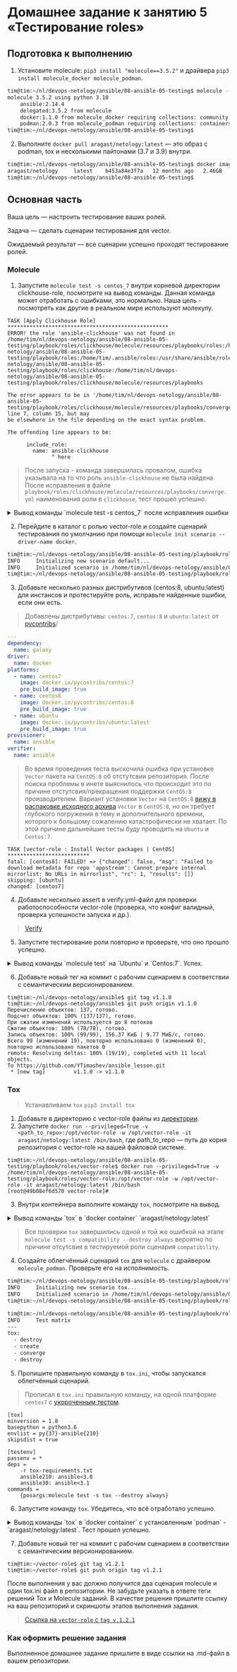 # Домашнее задание к занятию 5 «Тестирование roles»

## Подготовка к выполнению

1. Установите molecule: `pip3 install "molecule==3.5.2"` и драйвера `pip3 install molecule_docker molecule_podman`.
```bash
tim@tim:~/nl/devops-netology/ansible/08-ansible-05-testing$ molecule --version
molecule 3.5.2 using python 3.10 
    ansible:2.14.4
    delegated:3.5.2 from molecule
    docker:1.1.0 from molecule_docker requiring collections: community.docker>=1.9.1
    podman:2.0.3 from molecule_podman requiring collections: containers.podman>=1.7.0 ansible.posix>=1.3.0
tim@tim:~/nl/devops-netology/ansible/08-ansible-05-testing$ 
```

2. Выполните `docker pull aragast/netology:latest` —  это образ с podman, tox и несколькими пайтонами (3.7 и 3.9) внутри.
```bash
tim@tim:~/nl/devops-netology/ansible/08-ansible-05-testing$ docker image ls | grep aragast
aragast/netology     latest    b453a84e3f7a   12 months ago   2.46GB
tim@tim:~/nl/devops-netology/ansible/08-ansible-05-testing$ 
```

## Основная часть

Ваша цель — настроить тестирование ваших ролей. 

Задача — сделать сценарии тестирования для vector. 

Ожидаемый результат — все сценарии успешно проходят тестирование ролей.

### Molecule

1. Запустите  `molecule test -s centos_7` внутри корневой директории clickhouse-role, посмотрите на вывод команды. Данная команда может отработать с ошибками, это нормально. Наша цель - посмотреть как другие в реальном мире используют молекулу.

```console
TASK [Apply Clickhouse Role] ***************************************************
ERROR! the role 'ansible-clickhouse' was not found in /home/tim/nl/devops-netology/ansible/08-ansible-05-testing/playbook/roles/clickhouse/molecule/resources/playbooks/roles:/home/tim/.cache/molecule/clickhouse/centos_7/roles:/home/tim/nl/devops-netology/ansible/08-ansible-05-testing/playbook/roles:/home/tim/.ansible/roles:/usr/share/ansible/roles:/etc/ansible/roles:/home/tim/nl/devops-netology/ansible/08-ansible-05-testing/playbook/roles/clickhouse:/home/tim/nl/devops-netology/ansible/08-ansible-05-testing/playbook/roles/clickhouse/molecule/resources/playbooks

The error appears to be in '/home/tim/nl/devops-netology/ansible/08-ansible-05-testing/playbook/roles/clickhouse/molecule/resources/playbooks/converge.yml': line 7, column 15, but may
be elsewhere in the file depending on the exact syntax problem.

The offending line appears to be:

      include_role:
        name: ansible-clickhouse
              ^ here
```
> После запуска - команда завершилась провалом, ошибка указывала на то что роль `ansible-clickhouse` не была найдена. После исправления в файле `playbook/roles/clickhouse/molecule/resources/playbooks/converge.yml` наименования роли в `clickhouse`, тест прошел успешно.

<details>
<summary>Вывод команды `molecule test -s centos_7` после исправления ошибки</summary>

```console
tim@tim:~/nl/devops-netology/ansible/08-ansible-05-testing/playbook/roles/clickhouse$ molecule test -s centos_7
INFO     centos_7 scenario test matrix: dependency, lint, cleanup, destroy, syntax, create, prepare, converge, idempotence, side_effect, verify, cleanup, destroy
INFO     Performing prerun...
INFO     Set ANSIBLE_LIBRARY=/home/tim/.cache/ansible-compat/7e099f/modules:/home/tim/.ansible/plugins/modules:/usr/share/ansible/plugins/modules
INFO     Set ANSIBLE_COLLECTIONS_PATH=/home/tim/.cache/ansible-compat/7e099f/collections:/home/tim/.ansible/collections:/usr/share/ansible/collections
INFO     Set ANSIBLE_ROLES_PATH=/home/tim/.cache/ansible-compat/7e099f/roles:/home/tim/.ansible/roles:/usr/share/ansible/roles:/etc/ansible/roles
INFO     Inventory /home/tim/nl/devops-netology/ansible/08-ansible-05-testing/playbook/roles/clickhouse/molecule/centos_7/../resources/inventory/hosts.yml linked to /home/tim/.cache/molecule/clickhouse/centos_7/inventory/hosts
INFO     Inventory /home/tim/nl/devops-netology/ansible/08-ansible-05-testing/playbook/roles/clickhouse/molecule/centos_7/../resources/inventory/group_vars/ linked to /home/tim/.cache/molecule/clickhouse/centos_7/inventory/group_vars
INFO     Inventory /home/tim/nl/devops-netology/ansible/08-ansible-05-testing/playbook/roles/clickhouse/molecule/centos_7/../resources/inventory/host_vars/ linked to /home/tim/.cache/molecule/clickhouse/centos_7/inventory/host_vars
INFO     Running centos_7 > dependency
WARNING  Skipping, missing the requirements file.
WARNING  Skipping, missing the requirements file.
INFO     Inventory /home/tim/nl/devops-netology/ansible/08-ansible-05-testing/playbook/roles/clickhouse/molecule/centos_7/../resources/inventory/hosts.yml linked to /home/tim/.cache/molecule/clickhouse/centos_7/inventory/hosts
INFO     Inventory /home/tim/nl/devops-netology/ansible/08-ansible-05-testing/playbook/roles/clickhouse/molecule/centos_7/../resources/inventory/group_vars/ linked to /home/tim/.cache/molecule/clickhouse/centos_7/inventory/group_vars
INFO     Inventory /home/tim/nl/devops-netology/ansible/08-ansible-05-testing/playbook/roles/clickhouse/molecule/centos_7/../resources/inventory/host_vars/ linked to /home/tim/.cache/molecule/clickhouse/centos_7/inventory/host_vars
INFO     Running centos_7 > lint
COMMAND: yamllint .
ansible-lint
flake8

WARNING  Listing 79 violation(s) that are fatal
fqcn[action-core]: Use FQCN for builtin module actions (set_fact).
handlers/main.yml:3 Use `ansible.builtin.set_fact` or `ansible.legacy.set_fact` instead.

schema[meta]: $.galaxy_info.min_ansible_version 2.8 is not of type 'string'. See https://docs.ansible.com/ansible/latest/playbook_guide/playbooks_reuse_roles.html#using-role-dependencies
meta/main.yml:1  Returned errors will not include exact line numbers, but they will mention
the schema name being used as a tag, like ``schema[playbook]``,
``schema[tasks]``.

This rule is not skippable and stops further processing of the file.

If incorrect schema was picked, you might want to either:

* move the file to standard location, so its file is detected correctly.
* use ``kinds:`` option in linter config to help it pick correct file type.


fqcn[action-core]: Use FQCN for builtin module actions (include_role).
molecule/centos_7/converge.yml:5 Use `ansible.builtin.include_role` or `ansible.legacy.include_role` instead.

fqcn[action-core]: Use FQCN for builtin module actions (assert).
molecule/centos_7/verify.yml:8 Use `ansible.builtin.assert` or `ansible.legacy.assert` instead.

fqcn[action-core]: Use FQCN for builtin module actions (include_role).
molecule/centos_8/converge.yml:5 Use `ansible.builtin.include_role` or `ansible.legacy.include_role` instead.

fqcn[action-core]: Use FQCN for builtin module actions (assert).
molecule/centos_8/verify.yml:8 Use `ansible.builtin.assert` or `ansible.legacy.assert` instead.

schema[inventory]: $.all None is not of type 'object'. See https://docs.ansible.com/ansible/latest/inventory_guide/intro_inventory.html
molecule/resources/inventory/hosts.yml:1  Returned errors will not include exact line numbers, but they will mention
the schema name being used as a tag, like ``schema[playbook]``,
``schema[tasks]``.

This rule is not skippable and stops further processing of the file.

If incorrect schema was picked, you might want to either:

* move the file to standard location, so its file is detected correctly.
* use ``kinds:`` option in linter config to help it pick correct file type.


fqcn[action-core]: Use FQCN for builtin module actions (include_role).
molecule/resources/playbooks/converge.yml:5 Use `ansible.builtin.include_role` or `ansible.legacy.include_role` instead.

fqcn[action-core]: Use FQCN for builtin module actions (include_role).
molecule/ubuntu_focal/converge.yml:5 Use `ansible.builtin.include_role` or `ansible.legacy.include_role` instead.

fqcn[action-core]: Use FQCN for builtin module actions (assert).
molecule/ubuntu_focal/verify.yml:8 Use `ansible.builtin.assert` or `ansible.legacy.assert` instead.

fqcn[action-core]: Use FQCN for builtin module actions (set_fact).
tasks/configure/db.yml:2 Use `ansible.builtin.set_fact` or `ansible.legacy.set_fact` instead.

jinja[spacing]: Jinja2 spacing could be improved: clickhouse-client -h 127.0.0.1 --port {{ clickhouse_tcp_secure_port | default(clickhouse_tcp_port) }}{{' --secure' if clickhouse_tcp_secure_port is defined else '' }} -> clickhouse-client -h 127.0.0.1 --port {{ clickhouse_tcp_secure_port | default(clickhouse_tcp_port) }}{{ ' --secure' if clickhouse_tcp_secure_port is defined else '' }} (warning)
tasks/configure/db.yml:2 Jinja2 template rewrite recommendation: `clickhouse-client -h 127.0.0.1 --port {{ clickhouse_tcp_secure_port | default(clickhouse_tcp_port) }}{{ ' --secure' if clickhouse_tcp_secure_port is defined else '' }}`.

no-free-form: Avoid using free-form when calling module actions. (set_fact)
tasks/configure/db.yml:2 Task/Handler: Set ClickHose Connection String

fqcn[action-core]: Use FQCN for builtin module actions (command).
tasks/configure/db.yml:5 Use `ansible.builtin.command` or `ansible.legacy.command` instead.

fqcn[action-core]: Use FQCN for builtin module actions (command).
tasks/configure/db.yml:11 Use `ansible.builtin.command` or `ansible.legacy.command` instead.

no-changed-when: Commands should not change things if nothing needs doing.
tasks/configure/db.yml:11 Task/Handler: Config | Delete database config

fqcn[action-core]: Use FQCN for builtin module actions (command).
tasks/configure/db.yml:20 Use `ansible.builtin.command` or `ansible.legacy.command` instead.

no-changed-when: Commands should not change things if nothing needs doing.
tasks/configure/db.yml:20 Task/Handler: Config | Create database config

fqcn[action-core]: Use FQCN for builtin module actions (template).
tasks/configure/dict.yml:2 Use `ansible.builtin.template` or `ansible.legacy.template` instead.

fqcn[action-core]: Use FQCN for builtin module actions (file).
tasks/configure/sys.yml:2 Use `ansible.builtin.file` or `ansible.legacy.file` instead.

fqcn[action-core]: Use FQCN for builtin module actions (file).
tasks/configure/sys.yml:17 Use `ansible.builtin.file` or `ansible.legacy.file` instead.

fqcn[action-core]: Use FQCN for builtin module actions (file).
tasks/configure/sys.yml:26 Use `ansible.builtin.file` or `ansible.legacy.file` instead.

fqcn[action-core]: Use FQCN for builtin module actions (template).
tasks/configure/sys.yml:35 Use `ansible.builtin.template` or `ansible.legacy.template` instead.

fqcn[action-core]: Use FQCN for builtin module actions (template).
tasks/configure/sys.yml:45 Use `ansible.builtin.template` or `ansible.legacy.template` instead.

fqcn[action-core]: Use FQCN for builtin module actions (template).
tasks/configure/sys.yml:54 Use `ansible.builtin.template` or `ansible.legacy.template` instead.

fqcn[action-core]: Use FQCN for builtin module actions (template).
tasks/configure/sys.yml:65 Use `ansible.builtin.template` or `ansible.legacy.template` instead.

fqcn[action-core]: Use FQCN for builtin module actions (template).
tasks/configure/sys.yml:76 Use `ansible.builtin.template` or `ansible.legacy.template` instead.

fqcn[action-core]: Use FQCN for builtin module actions (lineinfile).
tasks/configure/sys.yml:87 Use `ansible.builtin.lineinfile` or `ansible.legacy.lineinfile` instead.

fqcn[action-core]: Use FQCN for builtin module actions (apt_key).
tasks/install/apt.yml:5 Use `ansible.builtin.apt_key` or `ansible.legacy.apt_key` instead.

fqcn[action-core]: Use FQCN for builtin module actions (apt_repository).
tasks/install/apt.yml:12 Use `ansible.builtin.apt_repository` or `ansible.legacy.apt_repository` instead.

fqcn[action-core]: Use FQCN for builtin module actions (apt_repository).
tasks/install/apt.yml:20 Use `ansible.builtin.apt_repository` or `ansible.legacy.apt_repository` instead.

fqcn[action-core]: Use FQCN for builtin module actions (apt).
tasks/install/apt.yml:27 Use `ansible.builtin.apt` or `ansible.legacy.apt` instead.

fqcn[action-core]: Use FQCN for builtin module actions (apt).
tasks/install/apt.yml:36 Use `ansible.builtin.apt` or `ansible.legacy.apt` instead.

fqcn[action-core]: Use FQCN for builtin module actions (copy).
tasks/install/apt.yml:45 Use `ansible.builtin.copy` or `ansible.legacy.copy` instead.

risky-file-permissions: File permissions unset or incorrect.
tasks/install/apt.yml:45 Task/Handler: Hold specified version during APT upgrade | Package installation

fqcn[action-core]: Use FQCN for builtin module actions (rpm_key).
tasks/install/dnf.yml:5 Use `ansible.builtin.rpm_key` or `ansible.legacy.rpm_key` instead.

fqcn[action-core]: Use FQCN for builtin module actions (yum_repository).
tasks/install/dnf.yml:12 Use `ansible.builtin.yum_repository` or `ansible.legacy.yum_repository` instead.

fqcn[action-core]: Use FQCN for builtin module actions (dnf).
tasks/install/dnf.yml:24 Use `ansible.builtin.dnf` or `ansible.legacy.dnf` instead.

fqcn[action-core]: Use FQCN for builtin module actions (dnf).
tasks/install/dnf.yml:32 Use `ansible.builtin.dnf` or `ansible.legacy.dnf` instead.

fqcn[action-core]: Use FQCN for builtin module actions (yum_repository).
tasks/install/yum.yml:5 Use `ansible.builtin.yum_repository` or `ansible.legacy.yum_repository` instead.

fqcn[action-core]: Use FQCN for builtin module actions (yum).
tasks/install/yum.yml:16 Use `ansible.builtin.yum` or `ansible.legacy.yum` instead.

fqcn[action-core]: Use FQCN for builtin module actions (yum).
tasks/install/yum.yml:24 Use `ansible.builtin.yum` or `ansible.legacy.yum` instead.

fqcn[action-core]: Use FQCN for builtin module actions (include_vars).
tasks/main.yml:3 Use `ansible.builtin.include_vars` or `ansible.legacy.include_vars` instead.

fqcn[action-core]: Use FQCN for builtin module actions (include_tasks).
tasks/main.yml:14 Use `ansible.builtin.include_tasks` or `ansible.legacy.include_tasks` instead.

name[missing]: All tasks should be named.
tasks/main.yml:14 Task/Handler: include_tasks precheck.yml

fqcn[action-core]: Use FQCN for builtin module actions (include_tasks).
tasks/main.yml:17 Use `ansible.builtin.include_tasks` or `ansible.legacy.include_tasks` instead.

name[missing]: All tasks should be named.
tasks/main.yml:17 Task/Handler: include_tasks params.yml

fqcn[action-core]: Use FQCN for builtin module actions (include_tasks).
tasks/main.yml:20 Use `ansible.builtin.include_tasks` or `ansible.legacy.include_tasks` instead.

name[missing]: All tasks should be named.
tasks/main.yml:20 Task/Handler: include_tasks file={{ lookup('first_found', params) }} apply={'tags': ['install'], '__line__': 23, '__file__': PosixPath('tasks/main.yml')}

fqcn[action-core]: Use FQCN for builtin module actions (include_tasks).
tasks/main.yml:32 Use `ansible.builtin.include_tasks` or `ansible.legacy.include_tasks` instead.

name[missing]: All tasks should be named.
tasks/main.yml:32 Task/Handler: include_tasks file=configure/sys.yml apply={'tags': ['config', 'config_sys'], '__line__': 35, '__file__': PosixPath('tasks/main.yml')}

fqcn[action-core]: Use FQCN for builtin module actions (meta).
tasks/main.yml:39 Use `ansible.builtin.meta` or `ansible.legacy.meta` instead.

fqcn[action-core]: Use FQCN for builtin module actions (include_tasks).
tasks/main.yml:42 Use `ansible.builtin.include_tasks` or `ansible.legacy.include_tasks` instead.

name[missing]: All tasks should be named.
tasks/main.yml:42 Task/Handler: include_tasks service.yml

fqcn[action-core]: Use FQCN for builtin module actions (wait_for).
tasks/main.yml:45 Use `ansible.builtin.wait_for` or `ansible.legacy.wait_for` instead.

fqcn[action-core]: Use FQCN for builtin module actions (include_tasks).
tasks/main.yml:51 Use `ansible.builtin.include_tasks` or `ansible.legacy.include_tasks` instead.

name[missing]: All tasks should be named.
tasks/main.yml:51 Task/Handler: include_tasks file=configure/db.yml apply={'tags': ['config', 'config_db'], '__line__': 54, '__file__': PosixPath('tasks/main.yml')}

fqcn[action-core]: Use FQCN for builtin module actions (include_tasks).
tasks/main.yml:58 Use `ansible.builtin.include_tasks` or `ansible.legacy.include_tasks` instead.

name[missing]: All tasks should be named.
tasks/main.yml:58 Task/Handler: include_tasks file=configure/dict.yml apply={'tags': ['config', 'config_dict'], '__line__': 61, '__file__': PosixPath('tasks/main.yml')}

fqcn[action-core]: Use FQCN for builtin module actions (include_tasks).
tasks/main.yml:65 Use `ansible.builtin.include_tasks` or `ansible.legacy.include_tasks` instead.

name[missing]: All tasks should be named.
tasks/main.yml:65 Task/Handler: include_tasks file=remove.yml apply={'tags': ['remove'], '__line__': 68, '__file__': PosixPath('tasks/main.yml')}

fqcn[action-core]: Use FQCN for builtin module actions (set_fact).
tasks/params.yml:3 Use `ansible.builtin.set_fact` or `ansible.legacy.set_fact` instead.

fqcn[action-core]: Use FQCN for builtin module actions (set_fact).
tasks/params.yml:7 Use `ansible.builtin.set_fact` or `ansible.legacy.set_fact` instead.

fqcn[action-core]: Use FQCN for builtin module actions (command).
tasks/precheck.yml:1 Use `ansible.builtin.command` or `ansible.legacy.command` instead.

fqcn[action-core]: Use FQCN for builtin module actions (fail).
tasks/precheck.yml:5 Use `ansible.builtin.fail` or `ansible.legacy.fail` instead.

fqcn[action-core]: Use FQCN for builtin module actions (file).
tasks/remove.yml:3 Use `ansible.builtin.file` or `ansible.legacy.file` instead.

fqcn[action-core]: Use FQCN for builtin module actions (include_tasks).
tasks/remove.yml:15 Use `ansible.builtin.include_tasks` or `ansible.legacy.include_tasks` instead.

name[missing]: All tasks should be named.
tasks/remove.yml:15 Task/Handler: include_tasks remove/{{ ansible_pkg_mgr }}.yml

fqcn[action-core]: Use FQCN for builtin module actions (apt).
tasks/remove/apt.yml:5 Use `ansible.builtin.apt` or `ansible.legacy.apt` instead.

fqcn[action-core]: Use FQCN for builtin module actions (apt_repository).
tasks/remove/apt.yml:12 Use `ansible.builtin.apt_repository` or `ansible.legacy.apt_repository` instead.

fqcn[action-core]: Use FQCN for builtin module actions (apt_key).
tasks/remove/apt.yml:18 Use `ansible.builtin.apt_key` or `ansible.legacy.apt_key` instead.

fqcn[action-core]: Use FQCN for builtin module actions (dnf).
tasks/remove/dnf.yml:5 Use `ansible.builtin.dnf` or `ansible.legacy.dnf` instead.

fqcn[action-core]: Use FQCN for builtin module actions (yum_repository).
tasks/remove/dnf.yml:12 Use `ansible.builtin.yum_repository` or `ansible.legacy.yum_repository` instead.

fqcn[action-core]: Use FQCN for builtin module actions (rpm_key).
tasks/remove/dnf.yml:19 Use `ansible.builtin.rpm_key` or `ansible.legacy.rpm_key` instead.

fqcn[action-core]: Use FQCN for builtin module actions (yum).
tasks/remove/yum.yml:5 Use `ansible.builtin.yum` or `ansible.legacy.yum` instead.

fqcn[action-core]: Use FQCN for builtin module actions (yum_repository).
tasks/remove/yum.yml:12 Use `ansible.builtin.yum_repository` or `ansible.legacy.yum_repository` instead.

fqcn[action-core]: Use FQCN for builtin module actions (service).
tasks/service.yml:3 Use `ansible.builtin.service` or `ansible.legacy.service` instead.

name[template]: Jinja templates should only be at the end of 'name'
tasks/service.yml:3 Task/Handler: Ensure {{ clickhouse_service }} is enabled: {{ clickhouse_service_enable }} and state: {{ clickhouse_service_ensure }}

jinja[spacing]: Jinja2 spacing could be improved: deb http://repo.yandex.ru/clickhouse/{{ansible_distribution_release}} stable main -> deb http://repo.yandex.ru/clickhouse/{{ ansible_distribution_release }} stable main (warning)
vars/debian.yml:4 Jinja2 template rewrite recommendation: `deb http://repo.yandex.ru/clickhouse/{{ ansible_distribution_release }} stable main`.

Read documentation for instructions on how to ignore specific rule violations.

                       Rule Violation Summary                       
 count tag                    profile    rule associated tags       
     2 jinja[spacing]         basic      formatting (warning)       
     1 no-free-form           basic      syntax, risk               
     1 schema[inventory]      basic      core                       
     1 schema[meta]           basic      core                       
     9 name[missing]          basic      idiom                      
     1 name[template]         moderate   idiom                      
     1 risky-file-permissions safety     unpredictability           
     2 no-changed-when        shared     command-shell, idempotency 
    61 fqcn[action-core]      production formatting                 

Failed: 77 failure(s), 2 warning(s) on 65 files. Last profile that met the validation criteria was 'min'.
INFO     Inventory /home/tim/nl/devops-netology/ansible/08-ansible-05-testing/playbook/roles/clickhouse/molecule/centos_7/../resources/inventory/hosts.yml linked to /home/tim/.cache/molecule/clickhouse/centos_7/inventory/hosts
INFO     Inventory /home/tim/nl/devops-netology/ansible/08-ansible-05-testing/playbook/roles/clickhouse/molecule/centos_7/../resources/inventory/group_vars/ linked to /home/tim/.cache/molecule/clickhouse/centos_7/inventory/group_vars
INFO     Inventory /home/tim/nl/devops-netology/ansible/08-ansible-05-testing/playbook/roles/clickhouse/molecule/centos_7/../resources/inventory/host_vars/ linked to /home/tim/.cache/molecule/clickhouse/centos_7/inventory/host_vars
INFO     Running centos_7 > cleanup
WARNING  Skipping, cleanup playbook not configured.
INFO     Inventory /home/tim/nl/devops-netology/ansible/08-ansible-05-testing/playbook/roles/clickhouse/molecule/centos_7/../resources/inventory/hosts.yml linked to /home/tim/.cache/molecule/clickhouse/centos_7/inventory/hosts
INFO     Inventory /home/tim/nl/devops-netology/ansible/08-ansible-05-testing/playbook/roles/clickhouse/molecule/centos_7/../resources/inventory/group_vars/ linked to /home/tim/.cache/molecule/clickhouse/centos_7/inventory/group_vars
INFO     Inventory /home/tim/nl/devops-netology/ansible/08-ansible-05-testing/playbook/roles/clickhouse/molecule/centos_7/../resources/inventory/host_vars/ linked to /home/tim/.cache/molecule/clickhouse/centos_7/inventory/host_vars
INFO     Running centos_7 > destroy
INFO     Sanity checks: 'docker'

PLAY [Destroy] *****************************************************************

TASK [Destroy molecule instance(s)] ********************************************
changed: [localhost] => (item=centos_7)

TASK [Wait for instance(s) deletion to complete] *******************************
FAILED - RETRYING: [localhost]: Wait for instance(s) deletion to complete (300 retries left).
ok: [localhost] => (item=centos_7)

TASK [Delete docker networks(s)] ***********************************************
skipping: [localhost]

PLAY RECAP *********************************************************************
localhost                  : ok=2    changed=1    unreachable=0    failed=0    skipped=1    rescued=0    ignored=0

INFO     Inventory /home/tim/nl/devops-netology/ansible/08-ansible-05-testing/playbook/roles/clickhouse/molecule/centos_7/../resources/inventory/hosts.yml linked to /home/tim/.cache/molecule/clickhouse/centos_7/inventory/hosts
INFO     Inventory /home/tim/nl/devops-netology/ansible/08-ansible-05-testing/playbook/roles/clickhouse/molecule/centos_7/../resources/inventory/group_vars/ linked to /home/tim/.cache/molecule/clickhouse/centos_7/inventory/group_vars
INFO     Inventory /home/tim/nl/devops-netology/ansible/08-ansible-05-testing/playbook/roles/clickhouse/molecule/centos_7/../resources/inventory/host_vars/ linked to /home/tim/.cache/molecule/clickhouse/centos_7/inventory/host_vars
INFO     Running centos_7 > syntax

playbook: /home/tim/nl/devops-netology/ansible/08-ansible-05-testing/playbook/roles/clickhouse/molecule/resources/playbooks/converge.yml
INFO     Inventory /home/tim/nl/devops-netology/ansible/08-ansible-05-testing/playbook/roles/clickhouse/molecule/centos_7/../resources/inventory/hosts.yml linked to /home/tim/.cache/molecule/clickhouse/centos_7/inventory/hosts
INFO     Inventory /home/tim/nl/devops-netology/ansible/08-ansible-05-testing/playbook/roles/clickhouse/molecule/centos_7/../resources/inventory/group_vars/ linked to /home/tim/.cache/molecule/clickhouse/centos_7/inventory/group_vars
INFO     Inventory /home/tim/nl/devops-netology/ansible/08-ansible-05-testing/playbook/roles/clickhouse/molecule/centos_7/../resources/inventory/host_vars/ linked to /home/tim/.cache/molecule/clickhouse/centos_7/inventory/host_vars
INFO     Running centos_7 > create

PLAY [Create] ******************************************************************

TASK [Log into a Docker registry] **********************************************
skipping: [localhost] => (item=None) 
skipping: [localhost]

TASK [Check presence of custom Dockerfiles] ************************************
ok: [localhost] => (item={'capabilities': ['SYS_ADMIN'], 'command': '/usr/sbin/init', 'dockerfile': '../resources/Dockerfile.j2', 'env': {'ANSIBLE_USER': 'ansible', 'DEPLOY_GROUP': 'deployer', 'SUDO_GROUP': 'wheel', 'container': 'docker'}, 'image': 'centos:7', 'name': 'centos_7', 'privileged': True, 'tmpfs': ['/run', '/tmp'], 'volumes': ['/sys/fs/cgroup:/sys/fs/cgroup']})

TASK [Create Dockerfiles from image names] *************************************
changed: [localhost] => (item={'capabilities': ['SYS_ADMIN'], 'command': '/usr/sbin/init', 'dockerfile': '../resources/Dockerfile.j2', 'env': {'ANSIBLE_USER': 'ansible', 'DEPLOY_GROUP': 'deployer', 'SUDO_GROUP': 'wheel', 'container': 'docker'}, 'image': 'centos:7', 'name': 'centos_7', 'privileged': True, 'tmpfs': ['/run', '/tmp'], 'volumes': ['/sys/fs/cgroup:/sys/fs/cgroup']})

TASK [Discover local Docker images] ********************************************
ok: [localhost] => (item={'diff': [], 'dest': '/home/tim/.cache/molecule/clickhouse/centos_7/Dockerfile_centos_7', 'src': '/home/tim/.ansible/tmp/ansible-tmp-1700828417.684729-199972-55685151933721/source', 'md5sum': 'e90d08cd34f49a5f8a41a07de1348618', 'checksum': '4b70768619482424811f2977aa277a5acf2b13a1', 'changed': True, 'uid': 1000, 'gid': 1000, 'owner': 'tim', 'group': 'tim', 'mode': '0600', 'state': 'file', 'size': 2199, 'invocation': {'module_args': {'src': '/home/tim/.ansible/tmp/ansible-tmp-1700828417.684729-199972-55685151933721/source', 'dest': '/home/tim/.cache/molecule/clickhouse/centos_7/Dockerfile_centos_7', 'mode': '0600', 'follow': False, '_original_basename': 'Dockerfile.j2', 'checksum': '4b70768619482424811f2977aa277a5acf2b13a1', 'backup': False, 'force': True, 'unsafe_writes': False, 'content': None, 'validate': None, 'directory_mode': None, 'remote_src': None, 'local_follow': None, 'owner': None, 'group': None, 'seuser': None, 'serole': None, 'selevel': None, 'setype': None, 'attributes': None}}, 'failed': False, 'item': {'capabilities': ['SYS_ADMIN'], 'command': '/usr/sbin/init', 'dockerfile': '../resources/Dockerfile.j2', 'env': {'ANSIBLE_USER': 'ansible', 'DEPLOY_GROUP': 'deployer', 'SUDO_GROUP': 'wheel', 'container': 'docker'}, 'image': 'centos:7', 'name': 'centos_7', 'privileged': True, 'tmpfs': ['/run', '/tmp'], 'volumes': ['/sys/fs/cgroup:/sys/fs/cgroup']}, 'ansible_loop_var': 'item', 'i': 0, 'ansible_index_var': 'i'})

TASK [Build an Ansible compatible image (new)] *********************************
ok: [localhost] => (item=molecule_local/centos:7)

TASK [Create docker network(s)] ************************************************
skipping: [localhost]

TASK [Determine the CMD directives] ********************************************
ok: [localhost] => (item={'capabilities': ['SYS_ADMIN'], 'command': '/usr/sbin/init', 'dockerfile': '../resources/Dockerfile.j2', 'env': {'ANSIBLE_USER': 'ansible', 'DEPLOY_GROUP': 'deployer', 'SUDO_GROUP': 'wheel', 'container': 'docker'}, 'image': 'centos:7', 'name': 'centos_7', 'privileged': True, 'tmpfs': ['/run', '/tmp'], 'volumes': ['/sys/fs/cgroup:/sys/fs/cgroup']})

TASK [Create molecule instance(s)] *********************************************
changed: [localhost] => (item=centos_7)

TASK [Wait for instance(s) creation to complete] *******************************
FAILED - RETRYING: [localhost]: Wait for instance(s) creation to complete (300 retries left).
changed: [localhost] => (item={'failed': 0, 'started': 1, 'finished': 0, 'ansible_job_id': '317888900630.200125', 'results_file': '/home/tim/.ansible_async/317888900630.200125', 'changed': True, 'item': {'capabilities': ['SYS_ADMIN'], 'command': '/usr/sbin/init', 'dockerfile': '../resources/Dockerfile.j2', 'env': {'ANSIBLE_USER': 'ansible', 'DEPLOY_GROUP': 'deployer', 'SUDO_GROUP': 'wheel', 'container': 'docker'}, 'image': 'centos:7', 'name': 'centos_7', 'privileged': True, 'tmpfs': ['/run', '/tmp'], 'volumes': ['/sys/fs/cgroup:/sys/fs/cgroup']}, 'ansible_loop_var': 'item'})

PLAY RECAP *********************************************************************
localhost                  : ok=7    changed=3    unreachable=0    failed=0    skipped=2    rescued=0    ignored=0

INFO     Inventory /home/tim/nl/devops-netology/ansible/08-ansible-05-testing/playbook/roles/clickhouse/molecule/centos_7/../resources/inventory/hosts.yml linked to /home/tim/.cache/molecule/clickhouse/centos_7/inventory/hosts
INFO     Inventory /home/tim/nl/devops-netology/ansible/08-ansible-05-testing/playbook/roles/clickhouse/molecule/centos_7/../resources/inventory/group_vars/ linked to /home/tim/.cache/molecule/clickhouse/centos_7/inventory/group_vars
INFO     Inventory /home/tim/nl/devops-netology/ansible/08-ansible-05-testing/playbook/roles/clickhouse/molecule/centos_7/../resources/inventory/host_vars/ linked to /home/tim/.cache/molecule/clickhouse/centos_7/inventory/host_vars
INFO     Running centos_7 > prepare
WARNING  Skipping, prepare playbook not configured.
INFO     Inventory /home/tim/nl/devops-netology/ansible/08-ansible-05-testing/playbook/roles/clickhouse/molecule/centos_7/../resources/inventory/hosts.yml linked to /home/tim/.cache/molecule/clickhouse/centos_7/inventory/hosts
INFO     Inventory /home/tim/nl/devops-netology/ansible/08-ansible-05-testing/playbook/roles/clickhouse/molecule/centos_7/../resources/inventory/group_vars/ linked to /home/tim/.cache/molecule/clickhouse/centos_7/inventory/group_vars
INFO     Inventory /home/tim/nl/devops-netology/ansible/08-ansible-05-testing/playbook/roles/clickhouse/molecule/centos_7/../resources/inventory/host_vars/ linked to /home/tim/.cache/molecule/clickhouse/centos_7/inventory/host_vars
INFO     Running centos_7 > converge

PLAY [Converge] ****************************************************************

TASK [Gathering Facts] *********************************************************
ok: [centos_7]

TASK [Apply Clickhouse Role] ***************************************************

TASK [clickhouse : Include OS Family Specific Variables] ***********************
ok: [centos_7]

TASK [clickhouse : include_tasks] **********************************************
included: /home/tim/nl/devops-netology/ansible/08-ansible-05-testing/playbook/roles/clickhouse/tasks/precheck.yml for centos_7

TASK [clickhouse : Requirements check | Checking sse4_2 support] ***************
ok: [centos_7]

TASK [clickhouse : Requirements check | Not supported distribution && release] ***
skipping: [centos_7]

TASK [clickhouse : include_tasks] **********************************************
included: /home/tim/nl/devops-netology/ansible/08-ansible-05-testing/playbook/roles/clickhouse/tasks/params.yml for centos_7

TASK [clickhouse : Set clickhouse_service_enable] ******************************
ok: [centos_7]

TASK [clickhouse : Set clickhouse_service_ensure] ******************************
ok: [centos_7]

TASK [clickhouse : include_tasks] **********************************************
included: /home/tim/nl/devops-netology/ansible/08-ansible-05-testing/playbook/roles/clickhouse/tasks/install/yum.yml for centos_7

TASK [clickhouse : Install by YUM | Ensure clickhouse repo installed] **********
--- before: /etc/yum.repos.d/clickhouse.repo
+++ after: /etc/yum.repos.d/clickhouse.repo
@@ -0,0 +1,6 @@
+[clickhouse]
+baseurl = https://packages.clickhouse.com/rpm/stable/
+enabled = 1
+gpgcheck = 0
+name = Clickhouse repo
+

changed: [centos_7]

TASK [clickhouse : Install by YUM | Ensure clickhouse package installed (latest)] ***
changed: [centos_7]

TASK [clickhouse : Install by YUM | Ensure clickhouse package installed (version latest)] ***
skipping: [centos_7]

TASK [clickhouse : include_tasks] **********************************************
included: /home/tim/nl/devops-netology/ansible/08-ansible-05-testing/playbook/roles/clickhouse/tasks/configure/sys.yml for centos_7

TASK [clickhouse : Check clickhouse config, data and logs] *********************
ok: [centos_7] => (item=/var/log/clickhouse-server)
--- before
+++ after
@@ -1,4 +1,4 @@
 {
-    "mode": "0700",
+    "mode": "0770",
     "path": "/etc/clickhouse-server"
 }

changed: [centos_7] => (item=/etc/clickhouse-server)
--- before
+++ after
@@ -1,7 +1,7 @@
 {
-    "group": 0,
-    "mode": "0755",
-    "owner": 0,
+    "group": 996,
+    "mode": "0770",
+    "owner": 999,
     "path": "/var/lib/clickhouse/tmp/",
-    "state": "absent"
+    "state": "directory"
 }

changed: [centos_7] => (item=/var/lib/clickhouse/tmp/)
--- before
+++ after
@@ -1,4 +1,4 @@
 {
-    "mode": "0700",
+    "mode": "0770",
     "path": "/var/lib/clickhouse/"
 }

changed: [centos_7] => (item=/var/lib/clickhouse/)

TASK [clickhouse : Config | Create config.d folder] ****************************
--- before
+++ after
@@ -1,4 +1,4 @@
 {
-    "mode": "0500",
+    "mode": "0770",
     "path": "/etc/clickhouse-server/config.d"
 }

changed: [centos_7]

TASK [clickhouse : Config | Create users.d folder] *****************************
--- before
+++ after
@@ -1,4 +1,4 @@
 {
-    "mode": "0500",
+    "mode": "0770",
     "path": "/etc/clickhouse-server/users.d"
 }

changed: [centos_7]

TASK [clickhouse : Config | Generate system config] ****************************
--- before
+++ after: /home/tim/.ansible/tmp/ansible-local-200333q2qj0fih/tmpvmo3t3e2/config.j2
@@ -0,0 +1,382 @@
+<?xml version="1.0"?>
+<!--
+ -
+ - Ansible managed: Do NOT edit this file manually!
+ -
+--> 
+<clickhouse>
+    <logger>
+        <!-- Possible levels: https://github.com/pocoproject/poco/blob/develop/Foundation/include/Poco/Logger.h#L105 -->
+        <level>trace</level>
+        <log>/var/log/clickhouse-server/clickhouse-server.log</log>
+        <errorlog>/var/log/clickhouse-server/clickhouse-server.err.log</errorlog>
+        <size>1000M</size>
+        <count>10</count>
+    </logger>
+
+    <http_port>8123</http_port>
+
+    <tcp_port>9000</tcp_port>
+
+    <!-- Used with https_port and tcp_port_secure. Full ssl options list: https://github.com/ClickHouse-Extras/poco/blob/master/NetSSL_OpenSSL/include/Poco/Net/SSLManager.h#L71 -->
+    <openSSL>
+        <server> <!-- Used for https server AND secure tcp port -->
+            <!-- openssl req -subj "/CN=localhost" -new -newkey rsa:2048 -days 365 -nodes -x509 -keyout /etc/clickhouse-server/server.key -out /etc/clickhouse-server/server.crt -->
+            <certificateFile>/etc/clickhouse-server/server.crt</certificateFile>
+            <privateKeyFile>/etc/clickhouse-server/server.key</privateKeyFile>
+            <!-- openssl dhparam -out /etc/clickhouse-server/dhparam.pem 4096 -->
+            <dhParamsFile>/etc/clickhouse-server/dhparam.pem</dhParamsFile>
+            <verificationMode>none</verificationMode>
+            <loadDefaultCAFile>true</loadDefaultCAFile>
+            <cacheSessions>true</cacheSessions>
+            <disableProtocols>sslv2,sslv3</disableProtocols>
+            <preferServerCiphers>true</preferServerCiphers>
+        </server>
+
+        <client> <!-- Used for connecting to https dictionary source -->
+            <loadDefaultCAFile>true</loadDefaultCAFile>
+            <cacheSessions>true</cacheSessions>
+            <disableProtocols>sslv2,sslv3</disableProtocols>
+            <preferServerCiphers>true</preferServerCiphers>
+            <!-- Use for self-signed: <verificationMode>none</verificationMode> -->
+            <invalidCertificateHandler>
+                <!-- Use for self-signed: <name>AcceptCertificateHandler</name> -->
+                <name>RejectCertificateHandler</name>
+            </invalidCertificateHandler>
+        </client>
+    </openSSL>
+
+    <!-- Default root page on http[s] server. For example load UI from https://tabix.io/ when opening http://localhost:8123 -->
+    <!--
+    <http_server_default_response><![CDATA[<html ng-app="SMI2"><head><base href="http://ui.tabix.io/"></head><body><div ui-view="" class="content-ui"></div><script src="http://loader.tabix.io/master.js"></script></body></html>]]></http_server_default_response>
+    -->
+
+    <!-- Port for communication between replicas. Used for data exchange. -->
+    <interserver_http_port>9009</interserver_http_port>
+
+
+
+    <!-- Hostname that is used by other replicas to request this server.
+         If not specified, than it is determined analoguous to 'hostname -f' command.
+         This setting could be used to switch replication to another network interface.
+      -->
+    <!--
+    <interserver_http_host>example.clickhouse.com</interserver_http_host>
+    -->
+
+    <!-- Listen specified host. use :: (wildcard IPv6 address), if you want to accept connections both with IPv4 and IPv6 from everywhere. -->
+    <!-- <listen_host>::</listen_host> -->
+    <!-- Same for hosts with disabled ipv6: -->
+    <!-- <listen_host>0.0.0.0</listen_host> -->
+    <listen_host>127.0.0.1</listen_host>
+
+    <max_connections>2048</max_connections>
+    <keep_alive_timeout>3</keep_alive_timeout>
+
+    <!-- Maximum number of concurrent queries. -->
+    <max_concurrent_queries>100</max_concurrent_queries>
+
+    <!-- Set limit on number of open files (default: maximum). This setting makes sense on Mac OS X because getrlimit() fails to retrieve
+         correct maximum value. -->
+    <!-- <max_open_files>262144</max_open_files> -->
+
+    <!-- Size of cache of uncompressed blocks of data, used in tables of MergeTree family.
+         In bytes. Cache is single for server. Memory is allocated only on demand.
+         Cache is used when 'use_uncompressed_cache' user setting turned on (off by default).
+         Uncompressed cache is advantageous only for very short queries and in rare cases.
+      -->
+    <uncompressed_cache_size>8589934592</uncompressed_cache_size>
+
+    <!-- Approximate size of mark cache, used in tables of MergeTree family.
+         In bytes. Cache is single for server. Memory is allocated only on demand.
+         You should not lower this value.
+      -->
+    <mark_cache_size>5368709120</mark_cache_size>
+
+
+    <!-- Path to data directory, with trailing slash. -->
+    <path>/var/lib/clickhouse/</path>
+
+    <!-- Path to temporary data for processing hard queries. -->
+    <tmp_path>/var/lib/clickhouse/tmp/</tmp_path>
+
+    <!-- Directory with user provided files that are accessible by 'file' table function. -->
+    <user_files_path>/var/lib/clickhouse/user_files/</user_files_path>
+
+    <!-- Path to configuration file with users, access rights, profiles of settings, quotas. -->
+    <users_config>users.xml</users_config>
+
+    <!-- Default profile of settings. -->
+    <default_profile>default</default_profile>
+
+    <!-- System profile of settings. This settings are used by internal processes (Buffer storage, Distibuted DDL worker and so on). -->
+    <!-- <system_profile>default</system_profile> -->
+
+    <!-- Default database. -->
+    <default_database>default</default_database>
+
+    <!-- Server time zone could be set here.
+
+         Time zone is used when converting between String and DateTime types,
+          when printing DateTime in text formats and parsing DateTime from text,
+          it is used in date and time related functions, if specific time zone was not passed as an argument.
+
+         Time zone is specified as identifier from IANA time zone database, like UTC or Africa/Abidjan.
+         If not specified, system time zone at server startup is used.
+
+         Please note, that server could display time zone alias instead of specified name.
+         Example: W-SU is an alias for Europe/Moscow and Zulu is an alias for UTC.
+    -->
+    <!-- <timezone>Europe/Moscow</timezone> -->
+
+    <!-- You can specify umask here (see "man umask"). Server will apply it on startup.
+         Number is always parsed as octal. Default umask is 027 (other users cannot read logs, data files, etc; group can only read).
+    -->
+    <!-- <umask>022</umask> -->
+
+    <!-- Perform mlockall after startup to lower first queries latency
+          and to prevent clickhouse executable from being paged out under high IO load.
+         Enabling this option is recommended but will lead to increased startup time for up to a few seconds.
+    -->
+    <mlock_executable>False</mlock_executable>
+
+    <!-- Configuration of clusters that could be used in Distributed tables.
+         https://clickhouse.com/docs/en/engines/table-engines/special/distributed/
+      -->
+    <remote_servers incl="clickhouse_remote_servers" />
+
+
+    <!-- If element has 'incl' attribute, then for it's value will be used corresponding substitution from another file.
+         By default, path to file with substitutions is /etc/metrika.xml. It could be changed in config in 'include_from' element.
+         Values for substitutions are specified in /clickhouse/name_of_substitution elements in that file.
+      -->
+
+    <!-- ZooKeeper is used to store metadata about replicas, when using Replicated tables.
+         Optional. If you don't use replicated tables, you could omit that.
+
+         See https://clickhouse.com/docs/en/engines/table-engines/mergetree-family/replication/
+      -->
+    <zookeeper incl="zookeeper-servers" optional="true" />
+
+    <!-- Substitutions for parameters of replicated tables.
+          Optional. If you don't use replicated tables, you could omit that.
+         See https://clickhouse.com/docs/en/engines/table-engines/mergetree-family/replication/#creating-replicated-tables
+      -->
+    <macros incl="macros" optional="true" />
+
+
+    <!-- Reloading interval for embedded dictionaries, in seconds. Default: 3600. -->
+    <builtin_dictionaries_reload_interval>3600</builtin_dictionaries_reload_interval>
+
+    <!-- If true, dictionaries are created lazily on first use. Otherwise they are initialised on server startup. Default: true -->
+    <!-- See also: https://clickhouse.com/docs/en/operations/server-configuration-parameters/settings/#server_configuration_parameters-dictionaries_lazy_load -->
+    <dictionaries_lazy_load>True</dictionaries_lazy_load>
+
+    <!-- Maximum session timeout, in seconds. Default: 3600. -->
+    <max_session_timeout>3600</max_session_timeout>
+
+    <!-- Default session timeout, in seconds. Default: 60. -->
+    <default_session_timeout>60</default_session_timeout>
+
+    <!-- Sending data to Graphite for monitoring. Several sections can be defined. -->
+    <!--
+        interval - send every X second
+        root_path - prefix for keys
+        hostname_in_path - append hostname to root_path (default = true)
+        metrics - send data from table system.metrics
+        events - send data from table system.events
+        asynchronous_metrics - send data from table system.asynchronous_metrics
+    -->
+    <!--
+    <graphite>
+        <host>localhost</host>
+        <port>42000</port>
+        <timeout>0.1</timeout>
+        <interval>60</interval>
+        <root_path>one_min</root_path>
+        <hostname_in_path>true</hostname_in_path>
+
+        <metrics>true</metrics>
+        <events>true</events>
+        <asynchronous_metrics>true</asynchronous_metrics>
+    </graphite>
+    <graphite>
+        <host>localhost</host>
+        <port>42000</port>
+        <timeout>0.1</timeout>
+        <interval>1</interval>
+        <root_path>one_sec</root_path>
+
+        <metrics>true</metrics>
+        <events>true</events>
+        <asynchronous_metrics>false</asynchronous_metrics>
+    </graphite>
+    -->
+
+
+    <!-- Query log. Used only for queries with setting log_queries = 1. -->
+    <query_log>
+        <!-- What table to insert data. If table is not exist, it will be created.
+             When query log structure is changed after system update,
+              then old table will be renamed and new table will be created automatically.
+        -->
+        <database>system</database>
+        <table>query_log</table>
+        <!--
+            PARTITION BY expr https://clickhouse.com/docs/en/table_engines/mergetree-family/custom_partitioning_key/
+            Example:
+                event_date
+                toMonday(event_date)
+                toYYYYMM(event_date)
+                toStartOfHour(event_time)
+        -->
+        <partition_by>toYYYYMM(event_date)</partition_by>
+        <!-- Interval of flushing data. -->
+        <flush_interval_milliseconds>7500</flush_interval_milliseconds>
+    </query_log>
+
+    <!-- Query thread log. Has information about all threads participated in query execution.
+         Used only for queries with setting log_query_threads = 1. -->
+    <query_thread_log>
+        <database>system</database>
+        <table>query_thread_log</table>
+        <partition_by>toYYYYMM(event_date)</partition_by>
+        
+        <flush_interval_milliseconds>7500</flush_interval_milliseconds>
+    </query_thread_log>
+
+    <!-- Uncomment if use part log.
+         Part log contains information about all actions with parts in MergeTree tables (creation, deletion, merges, downloads).
+    <part_log>
+        <database>system</database>
+        <table>part_log</table>
+        <flush_interval_milliseconds>7500</flush_interval_milliseconds>
+    </part_log>
+    -->
+
+
+    <!-- Parameters for embedded dictionaries, used in Yandex.Metrica.
+         See https://clickhouse.com/docs/en/dicts/internal_dicts/
+    -->
+
+    <!-- Path to file with region hierarchy. -->
+    <!-- <path_to_regions_hierarchy_file>/opt/geo/regions_hierarchy.txt</path_to_regions_hierarchy_file> -->
+
+    <!-- Path to directory with files containing names of regions -->
+    <!-- <path_to_regions_names_files>/opt/geo/</path_to_regions_names_files> -->
+
+
+    <!-- Configuration of external dictionaries. See:
+         https://clickhouse.com/docs/en/sql-reference/dictionaries/external-dictionaries/external-dicts
+    -->
+    <dictionaries_config>*_dictionary.xml</dictionaries_config>
+
+    <!-- Uncomment if you want data to be compressed 30-100% better.
+         Don't do that if you just started using ClickHouse.
+      -->
+    <compression incl="clickhouse_compression">
+    <!--
+        <!- - Set of variants. Checked in order. Last matching case wins. If nothing matches, lz4 will be used. - ->
+        <case>
+
+            <!- - Conditions. All must be satisfied. Some conditions may be omitted. - ->
+            <min_part_size>10000000000</min_part_size>        <!- - Min part size in bytes. - ->
+            <min_part_size_ratio>0.01</min_part_size_ratio>   <!- - Min size of part relative to whole table size. - ->
+
+            <!- - What compression method to use. - ->
+            <method>zstd</method>
+        </case>
+    -->
+    </compression>
+
+    <!-- Allow to execute distributed DDL queries (CREATE, DROP, ALTER, RENAME) on cluster.
+         Works only if ZooKeeper is enabled. Comment it if such functionality isn't required. -->
+    <distributed_ddl>
+        <!-- Path in ZooKeeper to queue with DDL queries -->
+        <path>/clickhouse/task_queue/ddl</path>
+
+        <!-- Settings from this profile will be used to execute DDL queries -->
+        <!-- <profile>default</profile> -->
+    </distributed_ddl>
+
+    <!-- Settings to fine tune MergeTree tables. See documentation in source code, in MergeTreeSettings.h -->
+        <merge_tree>
+        </merge_tree>
+
+    <!-- Protection from accidental DROP.
+         If size of a MergeTree table is greater than max_table_size_to_drop (in bytes) than table could not be dropped with any DROP query.
+         If you want do delete one table and don't want to restart clickhouse-server, you could create special file <clickhouse-path>/flags/force_drop_table and make DROP once.
+         By default max_table_size_to_drop is 50GB; max_table_size_to_drop=0 allows to DROP any tables.
+         The same for max_partition_size_to_drop.
+         Uncomment to disable protection.
+    -->
+    <!-- <max_table_size_to_drop>0</max_table_size_to_drop> -->
+    <!-- <max_partition_size_to_drop>0</max_partition_size_to_drop> -->
+
+    <!-- Example of parameters for GraphiteMergeTree table engine -->
+    <graphite_rollup_example>
+        <pattern>
+            <regexp>click_cost</regexp>
+            <function>any</function>
+            <retention>
+                <age>0</age>
+                <precision>3600</precision>
+            </retention>
+            <retention>
+                <age>86400</age>
+                <precision>60</precision>
+            </retention>
+        </pattern>
+        <default>
+            <function>max</function>
+            <retention>
+                <age>0</age>
+                <precision>60</precision>
+            </retention>
+            <retention>
+                <age>3600</age>
+                <precision>300</precision>
+            </retention>
+            <retention>
+                <age>86400</age>
+                <precision>3600</precision>
+            </retention>
+        </default>
+    </graphite_rollup_example>
+
+
+    <!-- Exposing metrics data for scraping from Prometheus. -->
+    <!--
+        endpoint – HTTP endpoint for scraping metrics by prometheus server. Start from ‘/’.
+        port – Port for endpoint.
+        metrics – Flag that sets to expose metrics from the system.metrics table.
+        events – Flag that sets to expose metrics from the system.events table.
+        asynchronous_metrics – Flag that sets to expose current metrics values from the system.asynchronous_metrics table.
+    -->
+    <!--
+    <prometheus>
+        <endpoint>/metrics</endpoint>
+        <port>8001</port>
+        <metrics>true</metrics>
+        <events>true</events>
+        <asynchronous_metrics>true</asynchronous_metrics>
+    </prometheus>
+    -->
+
+
+    <!-- Directory in <clickhouse-path> containing schema files for various input formats.
+         The directory will be created if it doesn't exist.
+      -->
+    <format_schema_path>/var/lib/clickhouse//format_schemas/</format_schema_path>
+
+    <!-- Uncomment to disable ClickHouse internal DNS caching. -->
+    <!-- <disable_internal_dns_cache>1</disable_internal_dns_cache> -->
+
+    <kafka>
+    </kafka>
+
+
+
+
+
+</clickhouse>

changed: [centos_7]

TASK [clickhouse : Config | Generate users config] *****************************
--- before
+++ after: /home/tim/.ansible/tmp/ansible-local-200333q2qj0fih/tmpjof6robf/users.j2
@@ -0,0 +1,106 @@
+<?xml version="1.0"?>
+<!--
+ -
+ - Ansible managed: Do NOT edit this file manually!
+ -
+--> 
+<clickhouse>
+   <profiles>
+    <!-- Profiles of settings. -->
+    <!-- Default profiles. -->
+        <default>
+            <max_memory_usage>10000000000</max_memory_usage>
+            <use_uncompressed_cache>0</use_uncompressed_cache>
+            <load_balancing>random</load_balancing>
+            <max_partitions_per_insert_block>100</max_partitions_per_insert_block>
+        </default>
+        <readonly>
+            <readonly>1</readonly>
+        </readonly>
+        <!-- Default profiles end. -->
+    <!-- Custom profiles. -->
+        <!-- Custom profiles end. -->
+    </profiles>
+
+    <!-- Users and ACL. -->
+    <users>
+    <!-- Default users. -->
+            <!-- Default user for login if user not defined -->
+        <default>
+                <password></password>
+                <networks incl="networks" replace="replace">
+                <ip>::1</ip>
+                <ip>127.0.0.1</ip>
+                </networks>
+        <profile>default</profile>
+        <quota>default</quota>
+            </default>
+            <!-- Example of user with readonly access -->
+        <readonly>
+                <password></password>
+                <networks incl="networks" replace="replace">
+                <ip>::1</ip>
+                <ip>127.0.0.1</ip>
+                </networks>
+        <profile>readonly</profile>
+        <quota>default</quota>
+            </readonly>
+        <!-- Custom users. -->
+            <!-- classic user with plain password -->
+        <testuser>
+                <password_sha256_hex>f2ca1bb6c7e907d06dafe4687e579fce76b37e4e93b7605022da52e6ccc26fd2</password_sha256_hex>
+                <networks incl="networks" replace="replace">
+                <ip>::1</ip>
+                <ip>127.0.0.1</ip>
+                </networks>
+        <profile>default</profile>
+        <quota>default</quota>
+                 <allow_databases>
+                    <database>testu1</database>
+                </allow_databases>
+                            </testuser>
+            <!-- classic user with hex password -->
+        <testuser2>
+                <password>testplpassword</password>
+                <networks incl="networks" replace="replace">
+                <ip>::1</ip>
+                <ip>127.0.0.1</ip>
+                </networks>
+        <profile>default</profile>
+        <quota>default</quota>
+                 <allow_databases>
+                    <database>testu2</database>
+                </allow_databases>
+                            </testuser2>
+            <!-- classic user with multi dbs and multi-custom network allow password -->
+        <testuser3>
+                <password>testplpassword</password>
+                <networks incl="networks" replace="replace">
+                <ip>192.168.0.0/24</ip>
+                <ip>10.0.0.0/8</ip>
+                </networks>
+        <profile>default</profile>
+        <quota>default</quota>
+                 <allow_databases>
+                    <database>testu1</database>
+                    <database>testu2</database>
+                    <database>testu3</database>
+                </allow_databases>
+                            </testuser3>
+        </users>
+
+    <!-- Quotas. -->
+    <quotas>
+        <!-- Default quotas. -->
+        <default>
+        <interval>
+        <duration>3600</duration>
+        <queries>0</queries>
+        <errors>0</errors>
+        <result_rows>0</result_rows>
+        <read_rows>0</read_rows>
+        <execution_time>0</execution_time>
+    </interval>
+        </default>
+            </quotas>
+</clickhouse>

changed: [centos_7]

TASK [clickhouse : Config | Generate remote_servers config] ********************
skipping: [centos_7]

TASK [clickhouse : Config | Generate macros config] ****************************
skipping: [centos_7]

TASK [clickhouse : Config | Generate zookeeper servers config] *****************
skipping: [centos_7]

TASK [clickhouse : Config | Fix interserver_http_port and intersever_https_port collision] ***
skipping: [centos_7]

TASK [clickhouse : Notify Handlers Now] ****************************************

RUNNING HANDLER [clickhouse : Restart Clickhouse Service] **********************
ok: [centos_7]

TASK [clickhouse : include_tasks] **********************************************
included: /home/tim/nl/devops-netology/ansible/08-ansible-05-testing/playbook/roles/clickhouse/tasks/service.yml for centos_7

TASK [clickhouse : Ensure clickhouse-server.service is enabled: True and state: restarted] ***
fatal: [centos_7]: FAILED! => {"changed": false, "msg": "Service is in unknown state", "status": {}}

PLAY RECAP *********************************************************************
centos_7                   : ok=18   changed=7    unreachable=0    failed=1    skipped=6    rescued=0    ignored=0

CRITICAL Ansible return code was 2, command was: ['ansible-playbook', '-D', '--inventory', '/home/tim/.cache/molecule/clickhouse/centos_7/inventory', '--skip-tags', 'molecule-notest,notest', '/home/tim/nl/devops-netology/ansible/08-ansible-05-testing/playbook/roles/clickhouse/molecule/resources/playbooks/converge.yml']
WARNING  An error occurred during the test sequence action: 'converge'. Cleaning up.
INFO     Inventory /home/tim/nl/devops-netology/ansible/08-ansible-05-testing/playbook/roles/clickhouse/molecule/centos_7/../resources/inventory/hosts.yml linked to /home/tim/.cache/molecule/clickhouse/centos_7/inventory/hosts
INFO     Inventory /home/tim/nl/devops-netology/ansible/08-ansible-05-testing/playbook/roles/clickhouse/molecule/centos_7/../resources/inventory/group_vars/ linked to /home/tim/.cache/molecule/clickhouse/centos_7/inventory/group_vars
INFO     Inventory /home/tim/nl/devops-netology/ansible/08-ansible-05-testing/playbook/roles/clickhouse/molecule/centos_7/../resources/inventory/host_vars/ linked to /home/tim/.cache/molecule/clickhouse/centos_7/inventory/host_vars
INFO     Running centos_7 > cleanup
WARNING  Skipping, cleanup playbook not configured.
INFO     Inventory /home/tim/nl/devops-netology/ansible/08-ansible-05-testing/playbook/roles/clickhouse/molecule/centos_7/../resources/inventory/hosts.yml linked to /home/tim/.cache/molecule/clickhouse/centos_7/inventory/hosts
INFO     Inventory /home/tim/nl/devops-netology/ansible/08-ansible-05-testing/playbook/roles/clickhouse/molecule/centos_7/../resources/inventory/group_vars/ linked to /home/tim/.cache/molecule/clickhouse/centos_7/inventory/group_vars
INFO     Inventory /home/tim/nl/devops-netology/ansible/08-ansible-05-testing/playbook/roles/clickhouse/molecule/centos_7/../resources/inventory/host_vars/ linked to /home/tim/.cache/molecule/clickhouse/centos_7/inventory/host_vars
INFO     Running centos_7 > destroy

PLAY [Destroy] *****************************************************************

TASK [Destroy molecule instance(s)] ********************************************
changed: [localhost] => (item=centos_7)

TASK [Wait for instance(s) deletion to complete] *******************************
FAILED - RETRYING: [localhost]: Wait for instance(s) deletion to complete (300 retries left).
changed: [localhost] => (item=centos_7)

TASK [Delete docker networks(s)] ***********************************************
skipping: [localhost]

PLAY RECAP *********************************************************************
localhost                  : ok=2    changed=2    unreachable=0    failed=0    skipped=1    rescued=0    ignored=0

INFO     Pruning extra files from scenario ephemeral directory
tim@tim:~/nl/devops-netology/ansible/08-ansible-05-testing/playbook/roles/clickhouse$ 
```

</details>


2. Перейдите в каталог с ролью vector-role и создайте сценарий тестирования по умолчанию при помощи `molecule init scenario --driver-name docker`.
```bash
tim@tim:~/nl/devops-netology/ansible/08-ansible-05-testing/playbook/roles/vector-role$ molecule init scenario --driver-name docker
INFO     Initializing new scenario default...
INFO     Initialized scenario in /home/tim/nl/devops-netology/ansible/08-ansible-05-testing/playbook/roles/vector-role/molecule/default successfully.
tim@tim:~/nl/devops-netology/ansible/08-ansible-05-testing/playbook/roles/vector-role$ 
```

3. Добавьте несколько разных дистрибутивов (centos:8, ubuntu:latest) для инстансов и протестируйте роль, исправьте найденные ошибки, если они есть.
> Добавлены дистрибутивы: `centos:7`, `centos:8` и `ubuntu:latest` от [pycontribs](https://hub.docker.com/u/pycontribs)/
```yaml
---
dependency:
  name: galaxy
driver:
  name: docker
platforms:
  - name: centos7
    image: docker.io/pycontribs/centos:7
    pre_build_image: true
  - name: centos8
    image: docker.io/pycontribs/centos:8
    pre_build_image: true
  - name: ubuntu
    image: docker.io/pycontribs/ubuntu:latest
    pre_build_image: true
provisioner:
  name: ansible
verifier:
  name: ansible
```
>Во время проведения теста выскочила ошибка при установке `Vector` пакета на `CentOS:8` об отстутсвии репозитория. После поиска проблемы в инете выяснилось что происходит это по причине отстутсвия/прекращения поддержки `CentOS:8` производителем.
>Вариант установки `Vector` на `CentOS:8` [вижу в распаковке исходного архива](https://vector.dev/docs/setup/installation/manual/from-archives/) `Vector` в `CentOS:8`, но он требует глубокого погружения в тему и дополнительного времени, которого к большому сожалению катастрофически не хватает. По этой причине дальнейшие тесты буду проводить на `Ubuntu` и `Centos:7`.
```
TASK [vector-role : Install Vector packages | CentOS] **************************
fatal: [centos8]: FAILED! => {"changed": false, "msg": "Failed to download metadata for repo 'appstream': Cannot prepare internal mirrorlist: No URLs in mirrorlist", "rc": 1, "results": []}
skipping: [ubuntu]
changed: [centos7]
```

4. Добавьте несколько assert в verify.yml-файл для  проверки работоспособности vector-role (проверка, что конфиг валидный, проверка успешности запуска и др.). 
> [Verify](playbook/roles/vector-role/molecule/default/verify.yml)

5. Запустите тестирование роли повторно и проверьте, что оно прошло успешно.

<details>

<summary>Вывод команды `molecule test` на `Ubuntu` и `Centos:7`. Успех.</summary>
tim@tim:~/nl/devops-netology/ansible/08-ansible-05-testing/playbook/roles/vector-role$ molecule test
INFO     default scenario test matrix: dependency, lint, cleanup, destroy, syntax, create, prepare, converge, idempotence, side_effect, verify, cleanup, destroy
INFO     Performing prerun...
INFO     Set ANSIBLE_LIBRARY=/home/tim/.cache/ansible-compat/f5bcd7/modules:/home/tim/.ansible/plugins/modules:/usr/share/ansible/plugins/modules
INFO     Set ANSIBLE_COLLECTIONS_PATH=/home/tim/.cache/ansible-compat/f5bcd7/collections:/home/tim/.ansible/collections:/usr/share/ansible/collections
INFO     Set ANSIBLE_ROLES_PATH=/home/tim/.cache/ansible-compat/f5bcd7/roles:/home/tim/.ansible/roles:/usr/share/ansible/roles:/etc/ansible/roles
INFO     Running default > dependency
WARNING  Skipping, missing the requirements file.
WARNING  Skipping, missing the requirements file.
INFO     Running default > lint
COMMAND: ansible-lint .
yamllint .

ERROR    Computed fully qualified role name of vector-role does not follow current galaxy requirements.
Please edit meta/main.yml and assure we can correctly determine full role name:

galaxy_info:
role_name: my_name  # if absent directory name hosting role is used instead
namespace: my_galaxy_namespace  # if absent, author is used instead

Namespace: https://galaxy.ansible.com/docs/contributing/namespaces.html#galaxy-namespace-limitations
Role: https://galaxy.ansible.com/docs/contributing/creating_role.html#role-names

As an alternative, you can add 'role-name' to either skip_list or warn_list.

Computed fully qualified role name of vector-role does not follow current galaxy requirements.
Please edit meta/main.yml and assure we can correctly determine full role name:

galaxy_info:
role_name: my_name  # if absent directory name hosting role is used instead
namespace: my_galaxy_namespace  # if absent, author is used instead

Namespace: https://galaxy.ansible.com/docs/contributing/namespaces.html#galaxy-namespace-limitations
Role: https://galaxy.ansible.com/docs/contributing/creating_role.html#role-names

As an alternative, you can add 'role-name' to either skip_list or warn_list.

INFO     Running default > cleanup
WARNING  Skipping, cleanup playbook not configured.
INFO     Running default > destroy
INFO     Sanity checks: 'docker'

PLAY [Destroy] *****************************************************************

TASK [Destroy molecule instance(s)] ********************************************
changed: [localhost] => (item=centos7)
changed: [localhost] => (item=ubuntu)

TASK [Wait for instance(s) deletion to complete] *******************************
ok: [localhost] => (item=centos7)
ok: [localhost] => (item=ubuntu)

TASK [Delete docker networks(s)] ***********************************************
skipping: [localhost]

PLAY RECAP *********************************************************************
localhost                  : ok=2    changed=1    unreachable=0    failed=0    skipped=1    rescued=0    ignored=0

INFO     Running default > syntax

playbook: /home/tim/nl/devops-netology/ansible/08-ansible-05-testing/playbook/roles/vector-role/molecule/default/converge.yml
INFO     Running default > create

PLAY [Create] ******************************************************************

TASK [Log into a Docker registry] **********************************************
skipping: [localhost] => (item=None) 
skipping: [localhost] => (item=None) 
skipping: [localhost]

TASK [Check presence of custom Dockerfiles] ************************************
ok: [localhost] => (item={'image': 'docker.io/pycontribs/centos:7', 'name': 'centos7', 'pre_build_image': True})
ok: [localhost] => (item={'image': 'docker.io/pycontribs/ubuntu:latest', 'name': 'ubuntu', 'pre_build_image': True})

TASK [Create Dockerfiles from image names] *************************************
skipping: [localhost] => (item={'image': 'docker.io/pycontribs/centos:7', 'name': 'centos7', 'pre_build_image': True}) 
skipping: [localhost] => (item={'image': 'docker.io/pycontribs/ubuntu:latest', 'name': 'ubuntu', 'pre_build_image': True}) 
skipping: [localhost]

TASK [Discover local Docker images] ********************************************
ok: [localhost] => (item={'changed': False, 'skipped': True, 'skip_reason': 'Conditional result was False', 'item': {'image': 'docker.io/pycontribs/centos:7', 'name': 'centos7', 'pre_build_image': True}, 'ansible_loop_var': 'item', 'i': 0, 'ansible_index_var': 'i'})
ok: [localhost] => (item={'changed': False, 'skipped': True, 'skip_reason': 'Conditional result was False', 'item': {'image': 'docker.io/pycontribs/ubuntu:latest', 'name': 'ubuntu', 'pre_build_image': True}, 'ansible_loop_var': 'item', 'i': 1, 'ansible_index_var': 'i'})

TASK [Build an Ansible compatible image (new)] *********************************
skipping: [localhost] => (item=molecule_local/docker.io/pycontribs/centos:7) 
skipping: [localhost] => (item=molecule_local/docker.io/pycontribs/ubuntu:latest) 
skipping: [localhost]

TASK [Create docker network(s)] ************************************************
skipping: [localhost]

TASK [Determine the CMD directives] ********************************************
ok: [localhost] => (item={'image': 'docker.io/pycontribs/centos:7', 'name': 'centos7', 'pre_build_image': True})
ok: [localhost] => (item={'image': 'docker.io/pycontribs/ubuntu:latest', 'name': 'ubuntu', 'pre_build_image': True})

TASK [Create molecule instance(s)] *********************************************
changed: [localhost] => (item=centos7)
changed: [localhost] => (item=ubuntu)

TASK [Wait for instance(s) creation to complete] *******************************
FAILED - RETRYING: [localhost]: Wait for instance(s) creation to complete (300 retries left).
changed: [localhost] => (item={'failed': 0, 'started': 1, 'finished': 0, 'ansible_job_id': '766121753832.230603', 'results_file': '/home/tim/.ansible_async/766121753832.230603', 'changed': True, 'item': {'image': 'docker.io/pycontribs/centos:7', 'name': 'centos7', 'pre_build_image': True}, 'ansible_loop_var': 'item'})
changed: [localhost] => (item={'failed': 0, 'started': 1, 'finished': 0, 'ansible_job_id': '18736167989.230648', 'results_file': '/home/tim/.ansible_async/18736167989.230648', 'changed': True, 'item': {'image': 'docker.io/pycontribs/ubuntu:latest', 'name': 'ubuntu', 'pre_build_image': True}, 'ansible_loop_var': 'item'})

PLAY RECAP *********************************************************************
localhost                  : ok=5    changed=2    unreachable=0    failed=0    skipped=4    rescued=0    ignored=0

INFO     Running default > prepare
WARNING  Skipping, prepare playbook not configured.
INFO     Running default > converge

PLAY [Converge] ****************************************************************

TASK [Gathering Facts] *********************************************************
ok: [ubuntu]
ok: [centos7]

TASK [Include vector-role] *****************************************************

TASK [vector-role : Get Vector distrib | CentOS] *******************************
skipping: [ubuntu]
changed: [centos7]

TASK [vector-role : Get Vector distrib | Ubuntu] *******************************
skipping: [centos7]
changed: [ubuntu]

TASK [vector-role : Install Vector packages | CentOS] **************************
skipping: [ubuntu]
changed: [centos7]

TASK [vector-role : Install Vector packages | Ubuntu] **************************
skipping: [centos7]
changed: [ubuntu]

TASK [vector-role : Deploy config Vector] **************************************
changed: [ubuntu]
changed: [centos7]

TASK [vector-role : Creates directory] *****************************************
changed: [ubuntu]
changed: [centos7]

TASK [vector-role : Create systemd unit Vector] ********************************
changed: [centos7]
changed: [ubuntu]

RUNNING HANDLER [vector-role : Start Vector service] ***************************
skipping: [centos7]
skipping: [ubuntu]

PLAY RECAP *********************************************************************
centos7                    : ok=6    changed=5    unreachable=0    failed=0    skipped=3    rescued=0    ignored=0
ubuntu                     : ok=6    changed=5    unreachable=0    failed=0    skipped=3    rescued=0    ignored=0

INFO     Running default > idempotence

PLAY [Converge] ****************************************************************

TASK [Gathering Facts] *********************************************************
ok: [ubuntu]
ok: [centos7]

TASK [Include vector-role] *****************************************************

TASK [vector-role : Get Vector distrib | CentOS] *******************************
skipping: [ubuntu]
ok: [centos7]

TASK [vector-role : Get Vector distrib | Ubuntu] *******************************
skipping: [centos7]
ok: [ubuntu]

TASK [vector-role : Install Vector packages | CentOS] **************************
skipping: [ubuntu]
ok: [centos7]

TASK [vector-role : Install Vector packages | Ubuntu] **************************
skipping: [centos7]
ok: [ubuntu]

TASK [vector-role : Deploy config Vector] **************************************
ok: [centos7]
ok: [ubuntu]

TASK [vector-role : Creates directory] *****************************************
ok: [ubuntu]
ok: [centos7]

TASK [vector-role : Create systemd unit Vector] ********************************
ok: [centos7]
ok: [ubuntu]

PLAY RECAP *********************************************************************
centos7                    : ok=6    changed=0    unreachable=0    failed=0    skipped=2    rescued=0    ignored=0
ubuntu                     : ok=6    changed=0    unreachable=0    failed=0    skipped=2    rescued=0    ignored=0

INFO     Idempotence completed successfully.
INFO     Running default > side_effect
WARNING  Skipping, side effect playbook not configured.
INFO     Running default > verify
INFO     Running Ansible Verifier

PLAY [Verify] ******************************************************************

TASK [Get Vector version] ******************************************************
ok: [ubuntu]
ok: [centos7]

TASK [Assert Vector instalation] ***********************************************
ok: [centos7] => {
    "changed": false,
    "msg": "All assertions passed"
}
ok: [ubuntu] => {
    "changed": false,
    "msg": "All assertions passed"
}

TASK [Validation Vector configuration] *****************************************
ok: [ubuntu]
ok: [centos7]

TASK [Assert Vector validate config] *******************************************
ok: [centos7] => {
    "changed": false,
    "msg": "All assertions passed"
}
ok: [ubuntu] => {
    "changed": false,
    "msg": "All assertions passed"
}

PLAY RECAP *********************************************************************
centos7                    : ok=4    changed=0    unreachable=0    failed=0    skipped=0    rescued=0    ignored=0
ubuntu                     : ok=4    changed=0    unreachable=0    failed=0    skipped=0    rescued=0    ignored=0

INFO     Verifier completed successfully.
INFO     Running default > cleanup
WARNING  Skipping, cleanup playbook not configured.
INFO     Running default > destroy

PLAY [Destroy] *****************************************************************

TASK [Destroy molecule instance(s)] ********************************************
changed: [localhost] => (item=centos7)
changed: [localhost] => (item=ubuntu)

TASK [Wait for instance(s) deletion to complete] *******************************
FAILED - RETRYING: [localhost]: Wait for instance(s) deletion to complete (300 retries left).
changed: [localhost] => (item=centos7)
changed: [localhost] => (item=ubuntu)

TASK [Delete docker networks(s)] ***********************************************
skipping: [localhost]

PLAY RECAP *********************************************************************
localhost                  : ok=2    changed=2    unreachable=0    failed=0    skipped=1    rescued=0    ignored=0

INFO     Pruning extra files from scenario ephemeral directory
tim@tim:~/nl/devops-netology/ansible/08-ansible-05-testing/playbook/roles/vector-role$ 

</details>

6. Добавьте новый тег на коммит с рабочим сценарием в соответствии с семантическим версионированием.
```bush
tim@tim:~/nl/devops-netology/ansible$ git tag v1.1.0
tim@tim:~/nl/devops-netology/ansible$ git push origin v1.1.0
Перечисление объектов: 137, готово.
Подсчет объектов: 100% (137/137), готово.
При сжатии изменений используется до 8 потоков
Сжатие объектов: 100% (78/78), готово.
Запись объектов: 100% (99/99), 156.37 КиБ | 9.77 МиБ/с, готово.
Всего 99 (изменений 19), повторно использовано 0 (изменений 0), повторно использовано пакетов 0
remote: Resolving deltas: 100% (19/19), completed with 11 local objects.
To https://github.com/YTimashev/ansible_lesson.git
 * [new tag]         v1.1.0 -> v1.1.0
```

### Tox

>Устанавливаем `tox` 
> `pip3 install tox`

1. Добавьте в директорию с vector-role файлы из [директории](https://github.com/netology-code/mnt-homeworks/tree/MNT-video/08-ansible-05-testing/example).
2. Запустите `docker run --privileged=True -v <path_to_repo>:/opt/vector-role -w /opt/vector-role -it aragast/netology:latest /bin/bash`, где path_to_repo — путь до корня репозитория с vector-role на вашей файловой системе.

```console
tim@tim:~/nl/devops-netology/ansible/08-ansible-05-testing/playbook/roles/vector-role$ docker run --privileged=True -v /home/tim/nl/devops-netology/ansible/08-ansible-05-testing/playbook/roles/vector-role:/opt/vector-role -w /opt/vector-role -it aragast/netology:latest /bin/bash
[root@49b08ef6d570 vector-role]# 
```

3. Внутри контейнера выполните команду `tox`, посмотрите на вывод.

<details>

<summary>Вывод команды `tox` в `docker container` `aragast/netology:latest`</summary>
```console
[root@49b08ef6d570 vector-role]# tox
py37-ansible210 create: /opt/vector-role/.tox/py37-ansible210
py37-ansible210 installdeps: -rtox-requirements.txt, ansible<3.0
py37-ansible210 installed: ansible==2.10.7,ansible-base==2.10.17,ansible-compat==1.0.0,ansible-lint==5.1.3,arrow==1.2.3,bcrypt==4.0.1,binaryornot==0.4.4,bracex==2.3.post1,cached-property==1.5.2,Cerberus==1.3.5,certifi==2023.11.17,cffi==1.15.1,chardet==5.2.0,charset-normalizer==3.3.2,click==8.1.7,click-help-colors==0.9.4,cookiecutter==2.5.0,cryptography==41.0.5,distro==1.8.0,enrich==1.2.7,idna==3.4,importlib-metadata==6.7.0,Jinja2==3.1.2,jmespath==1.0.1,lxml==4.9.3,markdown-it-py==2.2.0,MarkupSafe==2.1.3,mdurl==0.1.2,molecule==3.5.2,molecule-podman==1.1.0,packaging==23.2,paramiko==2.12.0,pathspec==0.11.2,pluggy==1.2.0,pycparser==2.21,Pygments==2.17.2,PyNaCl==1.5.0,python-dateutil==2.8.2,python-slugify==8.0.1,PyYAML==5.4.1,requests==2.31.0,rich==13.7.0,ruamel.yaml==0.18.5,ruamel.yaml.clib==0.2.8,selinux==0.2.1,six==1.16.0,subprocess-tee==0.3.5,tenacity==8.2.3,text-unidecode==1.3,typing_extensions==4.7.1,urllib3==2.0.7,wcmatch==8.4.1,yamllint==1.26.3,zipp==3.15.0
py37-ansible210 run-test-pre: PYTHONHASHSEED='772186693'
py37-ansible210 run-test: commands[0] | molecule test -s compatibility --destroy always
CRITICAL 'molecule/compatibility/molecule.yml' glob failed.  Exiting.
ERROR: InvocationError for command /opt/vector-role/.tox/py37-ansible210/bin/molecule test -s compatibility --destroy always (exited with code 1)
py37-ansible30 create: /opt/vector-role/.tox/py37-ansible30
py37-ansible30 installdeps: -rtox-requirements.txt, ansible<3.1
py37-ansible30 installed: ansible==3.0.0,ansible-base==2.10.17,ansible-compat==1.0.0,ansible-lint==5.1.3,arrow==1.2.3,bcrypt==4.0.1,binaryornot==0.4.4,bracex==2.3.post1,cached-property==1.5.2,Cerberus==1.3.5,certifi==2023.11.17,cffi==1.15.1,chardet==5.2.0,charset-normalizer==3.3.2,click==8.1.7,click-help-colors==0.9.4,cookiecutter==2.5.0,cryptography==41.0.5,distro==1.8.0,enrich==1.2.7,idna==3.4,importlib-metadata==6.7.0,Jinja2==3.1.2,jmespath==1.0.1,lxml==4.9.3,markdown-it-py==2.2.0,MarkupSafe==2.1.3,mdurl==0.1.2,molecule==3.5.2,molecule-podman==1.1.0,packaging==23.2,paramiko==2.12.0,pathspec==0.11.2,pluggy==1.2.0,pycparser==2.21,Pygments==2.17.2,PyNaCl==1.5.0,python-dateutil==2.8.2,python-slugify==8.0.1,PyYAML==5.4.1,requests==2.31.0,rich==13.7.0,ruamel.yaml==0.18.5,ruamel.yaml.clib==0.2.8,selinux==0.2.1,six==1.16.0,subprocess-tee==0.3.5,tenacity==8.2.3,text-unidecode==1.3,typing_extensions==4.7.1,urllib3==2.0.7,wcmatch==8.4.1,yamllint==1.26.3,zipp==3.15.0
py37-ansible30 run-test-pre: PYTHONHASHSEED='772186693'
py37-ansible30 run-test: commands[0] | molecule test -s compatibility --destroy always
CRITICAL 'molecule/compatibility/molecule.yml' glob failed.  Exiting.
ERROR: InvocationError for command /opt/vector-role/.tox/py37-ansible30/bin/molecule test -s compatibility --destroy always (exited with code 1)
py39-ansible210 create: /opt/vector-role/.tox/py39-ansible210
py39-ansible210 installdeps: -rtox-requirements.txt, ansible<3.0
py39-ansible210 installed: ansible==2.10.7,ansible-base==2.10.17,ansible-compat==4.1.10,ansible-core==2.15.6,ansible-lint==5.1.3,arrow==1.3.0,attrs==23.1.0,bcrypt==4.0.1,binaryornot==0.4.4,bracex==2.4,Cerberus==1.3.5,certifi==2023.11.17,cffi==1.16.0,chardet==5.2.0,charset-normalizer==3.3.2,click==8.1.7,click-help-colors==0.9.4,cookiecutter==2.5.0,cryptography==41.0.5,distro==1.8.0,enrich==1.2.7,idna==3.4,importlib-resources==5.0.7,Jinja2==3.1.2,jmespath==1.0.1,jsonschema==4.20.0,jsonschema-specifications==2023.11.1,lxml==4.9.3,markdown-it-py==3.0.0,MarkupSafe==2.1.3,mdurl==0.1.2,molecule==3.5.2,molecule-podman==2.0.0,packaging==23.2,paramiko==2.12.0,pathspec==0.11.2,pluggy==1.3.0,pycparser==2.21,Pygments==2.17.2,PyNaCl==1.5.0,python-dateutil==2.8.2,python-slugify==8.0.1,PyYAML==5.4.1,referencing==0.31.0,requests==2.31.0,resolvelib==1.0.1,rich==13.7.0,rpds-py==0.13.1,ruamel.yaml==0.18.5,ruamel.yaml.clib==0.2.8,selinux==0.3.0,six==1.16.0,subprocess-tee==0.4.1,tenacity==8.2.3,text-unidecode==1.3,types-python-dateutil==2.8.19.14,typing_extensions==4.8.0,urllib3==2.1.0,wcmatch==8.5,yamllint==1.26.3
py39-ansible210 run-test-pre: PYTHONHASHSEED='772186693'
py39-ansible210 run-test: commands[0] | molecule test -s compatibility --destroy always
CRITICAL 'molecule/compatibility/molecule.yml' glob failed.  Exiting.
ERROR: InvocationError for command /opt/vector-role/.tox/py39-ansible210/bin/molecule test -s compatibility --destroy always (exited with code 1)
py39-ansible30 create: /opt/vector-role/.tox/py39-ansible30
py39-ansible30 installdeps: -rtox-requirements.txt, ansible<3.1
py39-ansible30 installed: ansible==3.0.0,ansible-base==2.10.17,ansible-compat==4.1.10,ansible-core==2.15.6,ansible-lint==5.1.3,arrow==1.3.0,attrs==23.1.0,bcrypt==4.0.1,binaryornot==0.4.4,bracex==2.4,Cerberus==1.3.5,certifi==2023.11.17,cffi==1.16.0,chardet==5.2.0,charset-normalizer==3.3.2,click==8.1.7,click-help-colors==0.9.4,cookiecutter==2.5.0,cryptography==41.0.5,distro==1.8.0,enrich==1.2.7,idna==3.4,importlib-resources==5.0.7,Jinja2==3.1.2,jmespath==1.0.1,jsonschema==4.20.0,jsonschema-specifications==2023.11.1,lxml==4.9.3,markdown-it-py==3.0.0,MarkupSafe==2.1.3,mdurl==0.1.2,molecule==3.5.2,molecule-podman==2.0.0,packaging==23.2,paramiko==2.12.0,pathspec==0.11.2,pluggy==1.3.0,pycparser==2.21,Pygments==2.17.2,PyNaCl==1.5.0,python-dateutil==2.8.2,python-slugify==8.0.1,PyYAML==5.4.1,referencing==0.31.0,requests==2.31.0,resolvelib==1.0.1,rich==13.7.0,rpds-py==0.13.1,ruamel.yaml==0.18.5,ruamel.yaml.clib==0.2.8,selinux==0.3.0,six==1.16.0,subprocess-tee==0.4.1,tenacity==8.2.3,text-unidecode==1.3,types-python-dateutil==2.8.19.14,typing_extensions==4.8.0,urllib3==2.1.0,wcmatch==8.5,yamllint==1.26.3
py39-ansible30 run-test-pre: PYTHONHASHSEED='772186693'
py39-ansible30 run-test: commands[0] | molecule test -s compatibility --destroy always
CRITICAL 'molecule/compatibility/molecule.yml' glob failed.  Exiting.
ERROR: InvocationError for command /opt/vector-role/.tox/py39-ansible30/bin/molecule test -s compatibility --destroy always (exited with code 1)
_______________________________________________________________ summary _______________________________________________________________
ERROR:   py37-ansible210: commands failed
ERROR:   py37-ansible30: commands failed
ERROR:   py39-ansible210: commands failed
ERROR:   py39-ansible30: commands failed
[root@49b08ef6d570 vector-role]# 
```

</details>

>Все проверки `tox` завершились одной и той же ошибкой на этапе `molecule test -s compatibility --destroy always` вероятно по причине отсутсвия в тестируемой роли сценария `compatibility`.

4. Создайте облегчённый сценарий `tox` для `molecule` с драйвером `molecule_podman`. Проверьте его на исполнимость.
```bash
tim@tim:~/nl/devops-netology/ansible/08-ansible-05-testing/playbook/roles/vector-role$ molecule init scenario tox --driver-name podman
INFO     Initializing new scenario tox...
INFO     Initialized scenario in /home/tim/nl/devops-netology/ansible/08-ansible-05-testing/playbook/roles/vector-role/molecule/tox successfully.
tim@tim:~/nl/devops-netology/ansible/08-ansible-05-testing/playbook/roles/vector-role$ 
```
```bash
tim@tim:~/nl/devops-netology/ansible/08-ansible-05-testing/playbook/roles/vector-role$ molecule matrix -s tox test
INFO     Test matrix
---                                                                                                                               
tox:                                                                                                                              
  - destroy 
  - create   
  - converge    
  - destroy 
```

5. Пропишите правильную команду в `tox.ini`, чтобы запускался облегчённый сценарий.
> Прописал в `tox.ini` правильную команду, на одной платформе `centos7` с [укороченным тестом](playbook/roles/vector-role/molecule/tox/molecule.yml).
```
[tox]
minversion = 1.8
basepython = python3.6
envlist = py{37}-ansible{210}
skipsdist = true

[testenv]
passenv = *
deps =
    -r tox-requirements.txt
    ansible210: ansible<3.0
    ansible30: ansible<3.1
commands =
    {posargs:molecule test -s tox --destroy always}
```

6. Запустите команду `tox`. Убедитесь, что всё отработало успешно.

<details>

<summary>Вывод команды `tox` в `docker container`  c установленным `podman` - `aragast/netology:latest`. Тест прошел успешно.</summary>

```console
tim@tim:~/nl/devops-netology/ansible/08-ansible-05-testing/playbook/roles/vector-role$ docker run --privileged=True -v /home/tim/nl/devops-netology/ansible/08-ansible-05-testing/playbook/roles/vector-role:/opt/vector-role -w /opt/vector-role -it aragast/netology:latest /bin/bash
[root@9ed368993681 vector-role]# tox -r
py37-ansible210 recreate: /opt/vector-role/.tox/py37-ansible210
py37-ansible210 installdeps: -rtox-requirements.txt, ansible<3.0
py37-ansible210 installed: ansible==2.10.7,ansible-base==2.10.17,ansible-compat==1.0.0,ansible-lint==5.1.3,arrow==1.2.3,bcrypt==4.0.1,binaryornot==0.4.4,bracex==2.3.post1,cached-property==1.5.2,Cerberus==1.3.5,certifi==2023.11.17,cffi==1.15.1,chardet==5.2.0,charset-normalizer==3.3.2,click==8.1.7,click-help-colors==0.9.4,cookiecutter==2.5.0,cryptography==41.0.5,distro==1.8.0,enrich==1.2.7,idna==3.5,importlib-metadata==6.7.0,Jinja2==3.1.2,jmespath==1.0.1,lxml==4.9.3,markdown-it-py==2.2.0,MarkupSafe==2.1.3,mdurl==0.1.2,molecule==3.5.2,molecule-podman==1.1.0,packaging==23.2,paramiko==2.12.0,pathspec==0.11.2,pluggy==1.2.0,pycparser==2.21,Pygments==2.17.2,PyNaCl==1.5.0,python-dateutil==2.8.2,python-slugify==8.0.1,PyYAML==5.4.1,requests==2.31.0,rich==13.7.0,ruamel.yaml==0.18.5,ruamel.yaml.clib==0.2.8,selinux==0.2.1,six==1.16.0,subprocess-tee==0.3.5,tenacity==8.2.3,text-unidecode==1.3,typing_extensions==4.7.1,urllib3==2.0.7,wcmatch==8.4.1,yamllint==1.26.3,zipp==3.15.0
py37-ansible210 run-test-pre: PYTHONHASHSEED='2570507667'
py37-ansible210 run-test: commands[0] | molecule test -s tox --destroy always
INFO     tox scenario test matrix: destroy, create, converge, destroy
INFO     Performing prerun...
INFO     Set ANSIBLE_LIBRARY=/root/.cache/ansible-compat/b984a4/modules:/root/.ansible/plugins/modules:/usr/share/ansible/plugins/modules
INFO     Set ANSIBLE_COLLECTIONS_PATH=/root/.cache/ansible-compat/b984a4/collections:/root/.ansible/collections:/usr/share/ansible/collections
INFO     Set ANSIBLE_ROLES_PATH=/root/.cache/ansible-compat/b984a4/roles:/root/.ansible/roles:/usr/share/ansible/roles:/etc/ansible/roles
INFO     Running tox > destroy
INFO     Sanity checks: 'podman'

PLAY [Destroy] *****************************************************************

TASK [Destroy molecule instance(s)] ********************************************
changed: [localhost] => (item={'image': 'docker.io/pycontribs/centos:7', 'name': 'centos7', 'pre_build_image': True})

TASK [Wait for instance(s) deletion to complete] *******************************
FAILED - RETRYING: Wait for instance(s) deletion to complete (300 retries left).
changed: [localhost] => (item={'started': 1, 'finished': 0, 'ansible_job_id': '198435508484.151', 'results_file': '/root/.ansible_async/198435508484.151', 'changed': True, 'failed': False, 'item': {'image': 'docker.io/pycontribs/centos:7', 'name': 'centos7', 'pre_build_image': True}, 'ansible_loop_var': 'item'})

PLAY RECAP *********************************************************************
localhost                  : ok=2    changed=2    unreachable=0    failed=0    skipped=0    rescued=0    ignored=0

INFO     Running tox > create

PLAY [Create] ******************************************************************

TASK [get podman executable path] **********************************************
ok: [localhost]

TASK [save path to executable as fact] *****************************************
ok: [localhost]

TASK [Log into a container registry] *******************************************
skipping: [localhost] => (item="centos7 registry username: None specified") 

TASK [Check presence of custom Dockerfiles] ************************************
ok: [localhost] => (item=Dockerfile: None specified)

TASK [Create Dockerfiles from image names] *************************************
skipping: [localhost] => (item="Dockerfile: None specified; Image: docker.io/pycontribs/centos:7") 

TASK [Discover local Podman images] ********************************************
ok: [localhost] => (item=centos7)

TASK [Build an Ansible compatible image] ***************************************
skipping: [localhost] => (item=docker.io/pycontribs/centos:7) 

TASK [Determine the CMD directives] ********************************************
ok: [localhost] => (item="centos7 command: None specified")

TASK [Remove possible pre-existing containers] *********************************
changed: [localhost]

TASK [Discover local podman networks] ******************************************
skipping: [localhost] => (item=centos7: None specified) 

TASK [Create podman network dedicated to this scenario] ************************
skipping: [localhost]

TASK [Create molecule instance(s)] *********************************************
changed: [localhost] => (item=centos7)

TASK [Wait for instance(s) creation to complete] *******************************
FAILED - RETRYING: Wait for instance(s) creation to complete (300 retries left).
FAILED - RETRYING: Wait for instance(s) creation to complete (299 retries left).
FAILED - RETRYING: Wait for instance(s) creation to complete (298 retries left).
FAILED - RETRYING: Wait for instance(s) creation to complete (297 retries left).
FAILED - RETRYING: Wait for instance(s) creation to complete (296 retries left).
FAILED - RETRYING: Wait for instance(s) creation to complete (295 retries left).
FAILED - RETRYING: Wait for instance(s) creation to complete (294 retries left).
FAILED - RETRYING: Wait for instance(s) creation to complete (293 retries left).
FAILED - RETRYING: Wait for instance(s) creation to complete (292 retries left).
FAILED - RETRYING: Wait for instance(s) creation to complete (291 retries left).
FAILED - RETRYING: Wait for instance(s) creation to complete (290 retries left).
FAILED - RETRYING: Wait for instance(s) creation to complete (289 retries left).
changed: [localhost] => (item=centos7)

PLAY RECAP *********************************************************************
localhost                  : ok=8    changed=3    unreachable=0    failed=0    skipped=5    rescued=0    ignored=0

INFO     Running tox > converge

PLAY [Converge] ****************************************************************

TASK [Gathering Facts] *********************************************************
ok: [centos7]

TASK [Copy something to test use of synchronize module] ************************
changed: [centos7]

TASK [Include vector-role] *****************************************************

TASK [vector-role : Get Vector distrib | CentOS] *******************************
changed: [centos7]

TASK [vector-role : Get Vector distrib | Ubuntu] *******************************
skipping: [centos7]

TASK [vector-role : Install Vector packages | CentOS] **************************
changed: [centos7]

TASK [vector-role : Install Vector packages | Ubuntu] **************************
skipping: [centos7]

TASK [vector-role : Deploy config Vector] **************************************
[WARNING]: The value "0" (type int) was converted to "u'0'" (type string). If
this does not look like what you expect, quote the entire value to ensure it
does not change.
changed: [centos7]

TASK [vector-role : Creates directory] *****************************************
changed: [centos7]

TASK [vector-role : Create systemd unit Vector] ********************************
skipping: [centos7]

RUNNING HANDLER [vector-role : Start Vector service] ***************************
skipping: [centos7]

PLAY RECAP *********************************************************************
centos7                    : ok=6    changed=5    unreachable=0    failed=0    skipped=4    rescued=0    ignored=0

INFO     Running tox > destroy

PLAY [Destroy] *****************************************************************

TASK [Destroy molecule instance(s)] ********************************************
changed: [localhost] => (item={'image': 'docker.io/pycontribs/centos:7', 'name': 'centos7', 'pre_build_image': True})

TASK [Wait for instance(s) deletion to complete] *******************************
FAILED - RETRYING: Wait for instance(s) deletion to complete (300 retries left).
FAILED - RETRYING: Wait for instance(s) deletion to complete (299 retries left).
FAILED - RETRYING: Wait for instance(s) deletion to complete (298 retries left).
changed: [localhost] => (item={'started': 1, 'finished': 0, 'ansible_job_id': '95314203480.2194', 'results_file': '/root/.ansible_async/95314203480.2194', 'changed': True, 'failed': False, 'item': {'image': 'docker.io/pycontribs/centos:7', 'name': 'centos7', 'pre_build_image': True}, 'ansible_loop_var': 'item'})

PLAY RECAP *********************************************************************
localhost                  : ok=2    changed=2    unreachable=0    failed=0    skipped=0    rescued=0    ignored=0

INFO     Pruning extra files from scenario ephemeral directory
_______________________________________________________________ summary _______________________________________________________________
  py37-ansible210: commands succeeded
  congratulations :)
[root@9ed368993681 vector-role]# 
```
</details>

7. Добавьте новый тег на коммит с рабочим сценарием в соответствии с семантическим версионированием.
```
tim@tim:~/vector-role$ git tag v1.2.1
tim@tim:~/vector-role$ git push origin tag v1.2.1
```

После выполнения у вас должно получится два сценария molecule и один tox.ini файл в репозитории. Не забудьте указать в ответе теги решений Tox и Molecule заданий. В качестве решения пришлите ссылку на  ваш репозиторий и скриншоты этапов выполнения задания. 
> [Ссылка на `vector-role` с `tag v.1.2.1`](https://github.com/YTimashev/vector-role/tree/v1.2.1)



### Как оформить решение задания

Выполненное домашнее задание пришлите в виде ссылки на .md-файл в вашем репозитории.